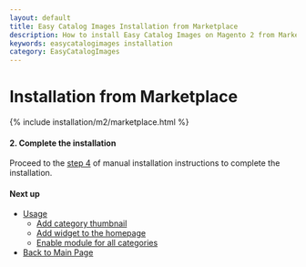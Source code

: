 ```yaml
---
layout: default
title: Easy Catalog Images Installation from Marketplace
description: How to install Easy Catalog Images on Magento 2 from Marketplace
keywords: easycatalogimages installation
category: EasyCatalogImages
---
```


# Installation from Marketplace

{% include installation/m2/marketplace.html %}

#### 2. Complete the installation

Proceed to the [step 4](../manual/#complete-the-installation) of manual installation
instructions to complete the installation.

#### Next up

 -  [Usage](../usage/)
    - [Add category thumbnail](../usage/#add-category-thumbnail)
    - [Add widget to the homepage](../usage/#add-widget-to-the-homepage)
    - [Enable module for all categories](../usage/#enable-module-for-all-categories)
 -  [Back to Main Page](../)

[automated_image_assignment]: ../configuration/#automated-image-assignment-section
